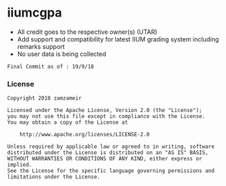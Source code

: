 # iiumcgpa

- All credit goes to the respective owner(s) (UTAR)
- Add support and compatibility for latest IIUM grading system
  including remarks support
- No user data is being collected

```
Final Commit as of : 19/9/18
```

### License

```
Copyright 2018 zamzameir

Licensed under the Apache License, Version 2.0 (the "License");
you may not use this file except in compliance with the License.
You may obtain a copy of the License at

    http://www.apache.org/licenses/LICENSE-2.0

Unless required by applicable law or agreed to in writing, software
distributed under the License is distributed on an "AS IS" BASIS,
WITHOUT WARRANTIES OR CONDITIONS OF ANY KIND, either express or implied.
See the License for the specific language governing permissions and
limitations under the License.
